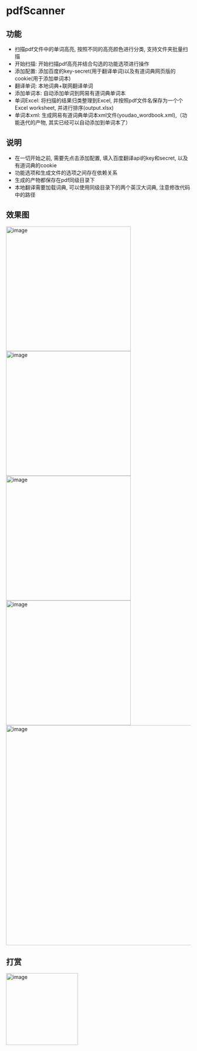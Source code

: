 # pdfScanner
## 功能
- 扫描pdf文件中的单词高亮, 按照不同的高亮颜色进行分类, 支持文件夹批量扫描
- 开始扫描: 开始扫描pdf高亮并结合勾选的功能选项进行操作
- 添加配置: 添加百度的key-secret(用于翻译单词)以及有道词典网页版的cookie(用于添加单词本)
- 翻译单词: 本地词典+联网翻译单词
- 添加单词本: 自动添加单词到网易有道词典单词本
- 单词Excel: 将扫描的结果归类整理到Excel, 并按照pdf文件名保存为一个个Excel worksheet, 并进行排序(output.xlsx)
- 单词本xml: 生成网易有道词典单词本xml文件(youdao_wordbook.xml),（功能迭代的产物, 其实已经可以自动添加到单词本了）

## 说明
- 在一切开始之前, 需要先点击添加配置, 填入百度翻译api的key和secret, 以及有道词典的cookie
- 功能选项和生成文件的选项之间存在依赖关系
- 生成的产物都保存在pdf同级目录下
- 本地翻译需要加载词典, 可以使用同级目录下的两个英汉大词典, 注意修改代码中的路径

## 效果图
<img width="340" alt="image" src="https://github.com/hgzerowzh/pdfScanner/assets/64787489/54fef90b-a4d7-4061-b44a-d8e1d99f6150">
   <img width="340" alt="image" src="https://github.com/hgzerowzh/pdfScanner/assets/64787489/1d68322d-7b2d-4d19-ad69-d41494c3c08a">  <img width="340" alt="image" src="https://github.com/hgzerowzh/pdfScanner/assets/64787489/9b4d442f-4159-49ca-b071-c9d4c67a1634">  <img width="340" alt="image" src="https://github.com/hgzerowzh/pdfScanner/assets/64787489/c0d8ff81-0624-4315-b298-5458fd447a71">

<img width="600" alt="image" src="https://github.com/hgzerowzh/pdfScanner/assets/64787489/59ea605c-55d1-4293-aa89-9dbc73b843c8">

## 打赏
<img width="196" alt="image" src="https://github.com/hgzerowzh/pdfScanner/assets/64787489/76a3ab13-23f7-45f3-b978-ec4ac580e140">
